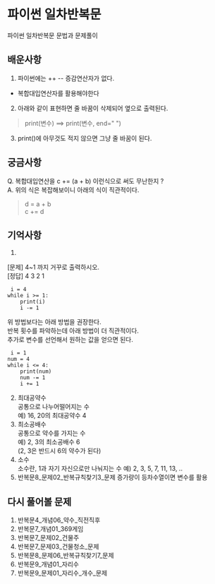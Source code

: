 # 파이썬 일차반복문
파이썬 일차반복문 문법과 문제풀이

## 배운사항
1. 파이썬에는 ++ -- 증감연산자가 없다.  
* 복합대입연산자를 활용해야한다
2. 아래와 같이 표현하면 줄 바꿈이 삭제되어 옆으로 출력된다.  
> print(변수)  ==> print(변수, end=" ")
3. print()에 아무것도 적지 않으면 그냥 줄 바꿈이 된다. 

## 궁금사항
Q. 복합대입연산을 c += (a + b) 이런식으로 써도 무난한지 ?  
A. 위의 식은 복잡해보이니 아래의 식이 직관적이다.  
> d = a + b  
> c += d

## 기억사항
1. 
[문제] 4~1 까지 거꾸로 출력하시오.  
[정답] 4 3 2 1

<pre><code> i = 4
while i >= 1:
    print(i)
    i -= 1
</code></pre>

위 방법보다는 아래 방법을 권장한다.  
반복 횟수를 파악하는데 아래 방법이 더 직관적이다.  
추가로 변수를 선언해서 원하는 값을 얻으면 된다.

<pre><code> i = 1
num = 4
while i <= 4:
    print(num)
    num -= 1
    i += 1
</code></pre>
2. 최대공약수  
공통으로 나누어떨어지는 수  
예) 16, 20의 최대공약수 4
3. 최소공배수  
공통으로 약수를 가지는 수  
예) 2, 3의 최소공배수 6  
(2, 3은 반드시 6의 약수가 된다)
4. 소수  
소수란, 1과 자기 자신으로만 나눠지는 수
예) 2, 3, 5, 7, 11, 13, ..
5. 반복문8_문제02_반복규칙찾기3_문제
증가량이 등차수열이면 변수를 활용
## 다시 풀어볼 문제
1. 반복문4_개념06_약수_직전직후
2. 반복문7_개념01_369게임
3. 반복문7_문제02_건물주
4. 반복문7_문제03_건물청소_문제
5. 반복문8_문제06_반복규칙찾기7_문제
6. 반복문9_개념01_자리수
7. 반복문9_문제01_자리수_개수_문제